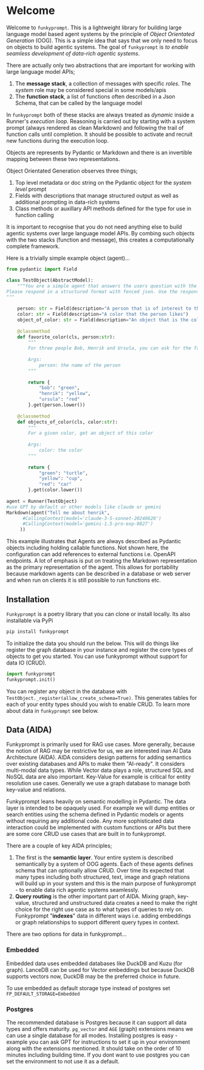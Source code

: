 # Welcome

Welcome to `funkyprompt`. This is a lightweight library for building large language model based agent systems by the principle of _Object Orientated Generation_ (OOG).
This is a simple idea that says that we only need to focus on objects to build agentic systems. The goal of `funkyprompt` is _to enable seamless development of data-rich agentic systems_.  


There are actually only two abstractions that are important for working with large language model APIs;

1. The **message stack**, a collection of messages with specific _roles_. The _system_ role may be considered special in some models/apis
2. The **function stack**, a list of functions often described in a Json Schema, that can be called by the language model

In `funkyprompt` both of these stacks are always treated as _dynamic_ inside a Runner's _execution loop_. 
Reasoning is carried out by starting with a system prompt (always rendered as clean Markdown) and following the trail of function calls until completion. It should be possible to activate and recruit new functions during the execution loop.

Objects are represents by Pydantic or Markdown and there is an invertible mapping between these two representations. 

Object Orientated Generation observes three things;

1. Top level metadata or doc string on the Pydantic object for the _system level_ prompt
2. Fields with descriptions that manage structured output as well as additional prompting in data-rich systems
3. Class methods or auxillary API methods defined for the type for use in function calling

It is important to recognise that you do not need anything else to build agentic systems over large language model APIs. By combing such objects with the two stacks (function and message), this creates a computationally complete framework.

Here is a trivially simple example object (agent)...

```python
from pydantic import Field

class TestObject(AbstractModel):
    """You are a simple agent that answers the users question with the help of functions. 
Please respond in a structured format with fenced json. Use the response format provided.
"""
             
    person: str = Field(description="A person that is of interest to the user")
    color: str = Field(description="A color that the person likes")
    object_of_color: str = Field(description="An object that is the color of the persons favorite color")
        
    @classmethod
    def favorite_color(cls, person:str):
        """
        For three people Bob, Henrik and Ursula, you can ask for the favorite color and get an answer 
        
        Args:
            person: the name of the person
        """
        
        return {
            "bob": "green",
            "henrik": "yellow",
            "ursula": "red"
        }.get(person.lower())
    
    @classmethod
    def objects_of_color(cls, color:str):
        """
        For a given color, get an object of this color
        
        Args:
            color: the color
        """
        
        return {
            "green": "turtle",
            "yellow": "cup",
            "red": "car"
        }.get(color.lower())
    
agent = Runner(TestObject)
#use GPT by default or other models like claude or gemini
Markdown(agent("Tell me about henrik",
      #CallingContext(model='claude-3-5-sonnet-20240620')
      #CallingContext(model='gemini-1.5-pro-exp-0827')
     ))
```

This example illustrates that Agents are always described as Pydantic objects including holding callable functions. Not shown here, the configuration can add references to external functions i.e. OpenAPI endpoints. A lot of emphasis is put on treating the Markdown representation as the primary representation of the agent. This allows for portability because markdown agents can be described in a database or web server and when run on clients it is still possible to run functions etc. 

## Installation

`Funkyprompt` is a poetry library that you can clone or install locally. Its also installable via PyPi

```bash
pip install funkyprompt
```

To initialize the data you should run the below. This will do things like register the graph database in your instance and register the core types of objects to get you started. You can use funkyprompt without support for data IO (CRUD).

```python
import funkyprompt
funkyprompt.init()
```

You can register any object in the database with `TestObject._register(allow_create_schema=True)`. This generates tables for each of your entity types should you wish to enable CRUD. To learn more about data in `funkyprompt` see below.

## Data (AIDA)

Funkyprompt is primarily used for RAG use cases. More generally, because the notion of RAG may be restrictive for us, we are interested inan AI Data Architecture (AIDA). AIDA considers design patterns for adding semantics over existing databases and APIs to make them "AI-ready". It considers multi-modal data types. While Vector data plays a role, structured SQL and NoSQL data are also important. Key-Value for example is critical for entity resolution use cases. Generally we use a graph database to manage both key-value and relations. 

Funkyprompt leans heavily on semantic modelling in Pydantic. The data layer is intended to be opaquely used. For example we will dump entities or search entities using the schema defined in Pydantic models or agents without requiring any additional code. Any more sophisticated data interaction could be implemented with custom functions or APIs but there are some core CRUD use cases that are built in to funkyprompt. 

There are a couple of key AIDA principles;

1. The first is the **semantic layer**. Your entire system is described semantically by a system of OOG agents. Each of these agents defines schema that can optionally allow CRUD. Over time its expected that many types including both structured, text, image and graph relations will build up in your system and this is the main purpose of funkyprompt - to enable data rich agentic systems seamlessly. 
2. **Query routing** is the other important part of AIDA. Mixing graph, key-value, structured and unstructured data creates a need to make the right choice for the right use case as to what types of queries to rely on. Funkyprompt "**indexes**" data in different ways i.e. adding embeddings or graph relationships to support different query types in context.

There are two options for data in funkyprompt...

### Embedded

Embedded data uses embedded databases like DuckDB and Kuzu (for graph). LanceDB can be used for Vector embeddings but because DuckDB supports vectors now, DuckDB may be the preferred choice in future. 

To use embedded as default storage type instead of postgres set `FP_DEFAULT_STORAGE=Embedded`

### Postgres

The recommended database is Postgres because it can support all data types and offers maturity. `pg_vector` and `AGE` (graph) extensions means we can use a single database for all modes. Installing postgres is easy - example you can ask GPT for instructions to set it up in your environment along with the extensions mentioned. It should take on the order of 10 minutes including building time. If you dont want to use postgres you can set the environment to not use it as a default.



